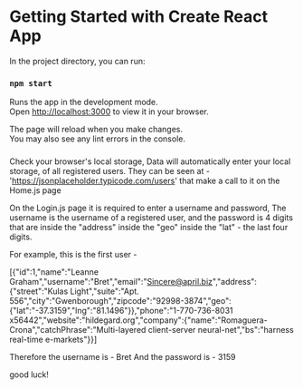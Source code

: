 # Getting Started with Create React App

In the project directory, you can run:

### `npm start`

Runs the app in the development mode.\
Open [http://localhost:3000](http://localhost:3000) to view it in your browser.

The page will reload when you make changes.\
You may also see any lint errors in the console.

### 
Check your browser's local storage,
Data will automatically enter your local storage, of all registered users.
They can be seen at -
'https://jsonplaceholder.typicode.com/users'
that make a call to it on the Home.js page

On the Login.js page it is required to enter a username and password,
The username is the username of a registered user, and the password is 4 digits that are inside the "address" inside the "geo" inside the "lat" - the last four digits.

For example, this is the first user -
 
[{"id":1,"name":"Leanne Graham","username":"Bret","email":"Sincere@april.biz","address":{"street":"Kulas Light","suite":"Apt. 556","city":"Gwenborough","zipcode":"92998-3874","geo":{"lat":"-37.3159","lng":"81.1496"}},"phone":"1-770-736-8031 x56442","website":"hildegard.org","company":{"name":"Romaguera-Crona","catchPhrase":"Multi-layered client-server neural-net","bs":"harness real-time e-markets"}}]

Therefore the username is - Bret
And the password is - 3159

good luck!



